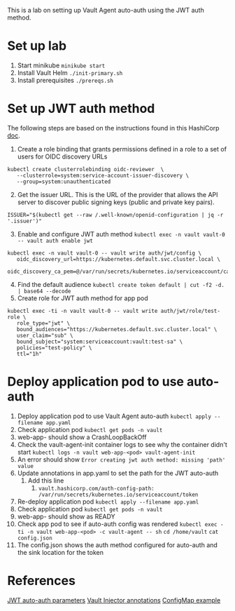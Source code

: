 This is a lab on setting up Vault Agent auto-auth using the JWT auth method.

# Set up lab

1. Start minikube
`minikube start`
2. Install Vault Helm
`./init-primary.sh`
3. Install prerequisites
`./prereqs.sh`

# Set up JWT auth method

The following steps are based on the instructions found in this HashiCorp [doc](https://developer.hashicorp.com/vault/docs/auth/jwt/oidc-providers/kubernetes).

1. Create a role binding that grants permissions defined in a role to a set of users for OIDC discovery URLs 
```
kubectl create clusterrolebinding oidc-reviewer  \
   --clusterrole=system:service-account-issuer-discovery \
   --group=system:unauthenticated
```
2. Get the issuer URL. This is the URL of the provider that allows the API server to discover public signing keys (public and private key pairs).
```
ISSUER="$(kubectl get --raw /.well-known/openid-configuration | jq -r '.issuer')"
```
3. Enable and configure JWT auth method 
`kubectl exec -n vault vault-0 -- vault auth enable jwt`
```
kubectl exec -n vault vault-0 -- vault write auth/jwt/config \
   oidc_discovery_url=https://kubernetes.default.svc.cluster.local \
   oidc_discovery_ca_pem=@/var/run/secrets/kubernetes.io/serviceaccount/ca.crt
```
4. Find the default audience
`kubectl create token default | cut -f2 -d. | base64 --decode`
5. Create role for JWT auth method for app pod
```
kubectl exec -ti -n vault vault-0 -- vault write auth/jwt/role/test-role \
   role_type="jwt" \
   bound_audiences="https://kubernetes.default.svc.cluster.local" \
   user_claim="sub" \
   bound_subject="system:serviceaccount:vault:test-sa" \
   policies="test-policy" \
   ttl="1h"
```

# Deploy application pod to use auto-auth

1. Deploy application pod to use Vault Agent auto-auth
`kubectl apply --filename app.yaml`
2. Check application pod
`kubectl get pods -n vault`
3. web-app-<pod> should show a CrashLoopBackOff
4. Check the vault-agent-init container logs to see why the container didn't start
`kubectl logs -n vault web-app-<pod> vault-agent-init`
5. An error should show `Error creating jwt auth method: missing 'path' value`
6. Update annotations in app.yaml to set the path for the JWT auto-auth
   1. Add this line 
      1. `vault.hashicorp.com/auth-config-path: /var/run/secrets/kubernetes.io/serviceaccount/token`
7. Re-deploy application pod
`kubectl apply --filename app.yaml`
8. Check application pod
`kubectl get pods -n vault`
9. web-app-<pod> should show as READY
10. Check app pod to see if auto-auth config was rendered
`kubectl exec -ti -n vault web-app-<pod> -c vault-agent -- sh`
`cd /home/vault`
`cat config.json`
11. The config.json shows the auth method configured for auto-auth and the sink location for the token

# References
[JWT auto-auth parameters](https://developer.hashicorp.com/vault/docs/agent-and-proxy/autoauth/methods/jwt)
[Vault Injector annotations](https://developer.hashicorp.com/vault/docs/platform/k8s/injector/annotations)
[ConfigMap example](https://developer.hashicorp.com/vault/docs/platform/k8s/injector/examples#configmap-example)